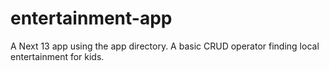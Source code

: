 # entertainment-app
A Next 13 app using the app directory. A basic CRUD operator finding local entertainment for kids.
